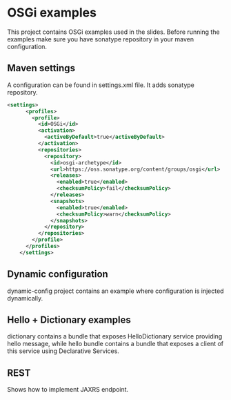 # OSGi examples
This project contains OSGi examples used in the slides.
Before running the examples make sure you have sonatype repository in your maven configuration.
## Maven settings
A configuration can be found in settings.xml file. It adds sonatype repository.
```xml
<settings>
      <profiles>
        <profile>
          <id>OSGi</id>
          <activation>
            <activeByDefault>true</activeByDefault>
          </activation>
          <repositories>
            <repository>
              <id>osgi-archetype</id>
              <url>https://oss.sonatype.org/content/groups/osgi</url>
              <releases>
                <enabled>true</enabled>
                <checksumPolicy>fail</checksumPolicy>
              </releases>
              <snapshots>
                <enabled>true</enabled>
                <checksumPolicy>warn</checksumPolicy>
              </snapshots>
            </repository>
          </repositories>
        </profile>
      </profiles>
    </settings>
```
## Dynamic configuration
dynamic-config project contains an example where configuration is injected dynamically.
## Hello + Dictionary examples
dictionary contains a bundle that exposes HelloDictionary service providing hello message, while hello bundle contains a bundle that exposes a client of this service using Declarative Services.
## REST
Shows how to implement JAXRS endpoint.
